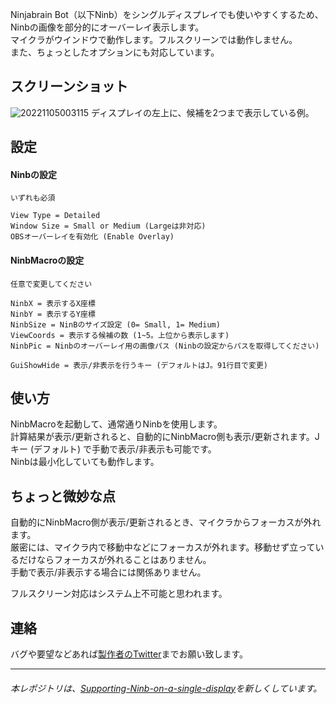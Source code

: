 Ninjabrain Bot（以下Ninb）をシングルディスプレイでも使いやすくするため、Ninbの画像を部分的にオーバーレイ表示します。  
マイクラがウインドウで動作します。フルスクリーンでは動作しません。  
また、ちょっとしたオプションにも対応しています。

## スクリーンショット
![20221105003115](https://user-images.githubusercontent.com/97399080/200014588-3d9d47f1-0d22-430e-9660-b0a2056c23c7.png)
ディスプレイの左上に、候補を2つまで表示している例。

## 設定
#### Ninbの設定
    いずれも必須
    
    View Type = Detailed
    Window Size = Small or Medium (Largeは非対応)
    OBSオーバーレイを有効化 (Enable Overlay)
    
#### NinbMacroの設定
    任意で変更してください
    
    NinbX = 表示するX座標
    NinbY = 表示するY座標
    NinbSize = NinBのサイズ設定 (0= Small, 1= Medium)
    ViewCoords = 表示する候補の数 (1~5。上位から表示します)
    NinbPic = Ninbのオーバーレイ用の画像パス (Ninbの設定からパスを取得してください)
    
    GuiShowHide = 表示/非表示を行うキー (デフォルトはJ。91行目で変更)
    
## 使い方
NinbMacroを起動して、通常通りNinbを使用します。  
計算結果が表示/更新されると、自動的にNinbMacro側も表示/更新されます。Jキー (デフォルト) で手動で表示/非表示も可能です。  
Ninbは最小化していても動作します。

## ちょっと微妙な点
自動的にNinbMacro側が表示/更新されるとき、マイクラからフォーカスが外れます。  
厳密には、マイクラ内で移動中などにフォーカスが外れます。移動せず立っているだけならフォーカスが外れることはありません。  
手動で表示/非表示する場合には関係ありません。

フルスクリーン対応はシステム上不可能と思われます。

## 連絡
バグや要望などあれば[製作者のTwitter](https://twitter.com/oyamelon)までお願い致します。

----

###### 本レポジトリは、[Supporting-Ninb-on-a-single-display](https://github.com/oyamelon/Supporting-Ninb-on-a-single-display)を新しくしています。

